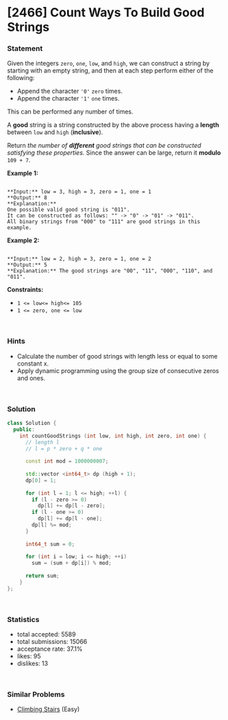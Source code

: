 # [2466] Count Ways To Build Good Strings



### Statement

Given the integers `zero`, `one`, `low`, and `high`, we can construct a string by starting with an empty string, and then at each step perform either of the following:

* Append the character `'0'` `zero` times.
* Append the character `'1'` `one` times.



This can be performed any number of times.

A **good** string is a string constructed by the above process having a **length** between `low` and `high` (**inclusive**).

Return *the number of **different** good strings that can be constructed satisfying these properties.* Since the answer can be large, return it **modulo** `109 + 7`.


**Example 1:**

```

**Input:** low = 3, high = 3, zero = 1, one = 1
**Output:** 8
**Explanation:** 
One possible valid good string is "011". 
It can be constructed as follows: "" -> "0" -> "01" -> "011". 
All binary strings from "000" to "111" are good strings in this example.

```

**Example 2:**

```

**Input:** low = 2, high = 3, zero = 1, one = 2
**Output:** 5
**Explanation:** The good strings are "00", "11", "000", "110", and "011".

```

**Constraints:**
* `1 <= low<= high<= 105`
* `1 <= zero, one <= low`


<br>

### Hints

- Calculate the number of good strings with length less or equal to some constant x.
- Apply dynamic programming using the group size of consecutive zeros and ones.

<br>

### Solution

```cpp
class Solution {
  public:
    int countGoodStrings (int low, int high, int zero, int one) {
      // length l
      // l = p * zero + q * one
      
      const int mod = 1000000007;
      
      std::vector <int64_t> dp (high + 1);
      dp[0] = 1;
      
      for (int l = 1; l <= high; ++l) {
        if (l - zero >= 0)
          dp[l] += dp[l - zero];
        if (l - one >= 0)
          dp[l] += dp[l - one];
        dp[l] %= mod;
      }
      
      int64_t sum = 0;
      
      for (int i = low; i <= high; ++i)
        sum = (sum + dp[i]) % mod;
      
      return sum;
    }
};
```

<br>

### Statistics

- total accepted: 5589
- total submissions: 15066
- acceptance rate: 37.1%
- likes: 95
- dislikes: 13

<br>

### Similar Problems

- [Climbing Stairs](https://leetcode.com/problems/climbing-stairs) (Easy)

